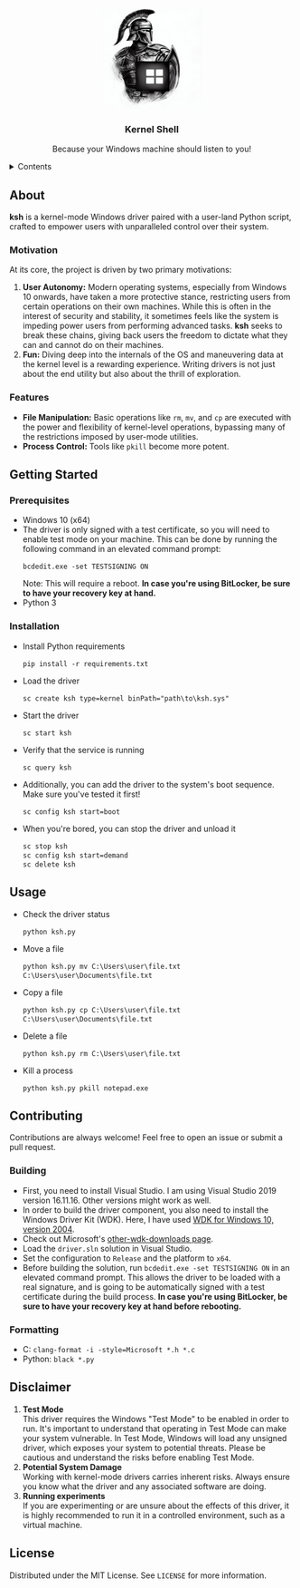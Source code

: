 <div align="center">
  <a href="https://github.com/apetenchea/ksh">
    <img src="media/logo.png" alt="Logo">
  </a>

<h3 align="center">Kernel Shell</h3>
  <p>
    Because your Windows machine should listen to you!
  </p>
</div>

<details>
  <summary>Contents</summary>
  <ol>
    <li>
      <a href="#about">About</a>
      <ul>
        <li><a href="#motivation">Motivation</a></li>
        <li><a href="#features">Features</a></li>
      </ul>
    </li>
    <li>
      <a href="#getting-started">Getting Started</a>
      <ul>
        <li><a href="#prerequisites">Prerequisites</a></li>
        <li><a href="#installation">Installation</a></li>
      </ul>
    </li>
    <li><a href="#usage">Usage</a></li>
    <li><a href="#contributing">Contributing</a></li>
      <ul>
        <li><a href="#building">Building</a></li>
        <li><a href="#formatting">Formatting</a></li>
      </ul>
    <li><a href="#disclaimer">Disclaimer</a></li>
    <li><a href="#license">License</a></li>
  </ol>
</details>

## About

**ksh** is a kernel-mode Windows driver paired with a user-land Python script,
crafted to empower users with unparalleled control over their system.

### Motivation
At its core, the project is driven by two primary motivations:
1. **User Autonomy:** Modern operating systems, especially from Windows 10 onwards,
    have taken a more protective stance, restricting users from certain operations
    on their own machines. While this is often in the interest of security and stability,
    it sometimes feels like the system is impeding power users from performing advanced tasks.
    **ksh** seeks to break these chains, giving back users the freedom to dictate what they
    can and cannot do on their machines.
2. **Fun:** Diving deep into the internals of the OS and maneuvering data at the kernel level
    is a rewarding experience. Writing drivers is not just about the end utility but also about
    the thrill of exploration.

### Features
- **File Manipulation:** Basic operations like `rm`, `mv`, and `cp` are executed with the power
    and flexibility of kernel-level operations, bypassing many of the restrictions imposed by
    user-mode utilities.
- **Process Control:** Tools like `pkill` become more potent.

## Getting Started

### Prerequisites
- Windows 10 (x64)
- The driver is only signed with a test certificate, so you will need to enable test mode
    on your machine. This can be done by running the following command in an elevated command prompt:
    ```
    bcdedit.exe -set TESTSIGNING ON
    ```
    Note: This will require a reboot. **In case you're using BitLocker, be sure to have your recovery key at hand.**
- Python 3

### Installation
- Install Python requirements
    ```shell
    pip install -r requirements.txt
    ```
- Load the driver
    ```shell
    sc create ksh type=kernel binPath="path\to\ksh.sys"
    ```
- Start the driver
    ```shell
    sc start ksh
    ```
- Verify that the service is running
    ```shell
    sc query ksh
    ```
- Additionally, you can add the driver to the system's boot sequence. Make sure you've tested it first!
    ```shell
    sc config ksh start=boot
    ```
- When you're bored, you can stop the driver and unload it
    ```shell
    sc stop ksh
    sc config ksh start=demand
    sc delete ksh
    ```

## Usage
- Check the driver status
    ```shell
    python ksh.py
    ```
- Move a file
    ```shell
    python ksh.py mv C:\Users\user\file.txt C:\Users\user\Documents\file.txt
    ```
- Copy a file
    ```shell
    python ksh.py cp C:\Users\user\file.txt C:\Users\user\Documents\file.txt
    ```
- Delete a file
    ```shell
    python ksh.py rm C:\Users\user\file.txt
    ```
- Kill a process
    ```shell
    python ksh.py pkill notepad.exe
    ```

## Contributing

Contributions are always welcome! Feel free to open an issue or submit a pull request.

### Building
- First, you need to install Visual Studio. I am using Visual Studio 2019 version 16.11.16. Other versions might work as well. 
- In order to build the driver component, you also need to install the Windows Driver Kit (WDK).  Here, I have
  used [WDK for Windows 10, version 2004](https://go.microsoft.com/fwlink/?linkid=2128854).
- Check out Microsoft's
  [other-wdk-downloads page](https://learn.microsoft.com/en-us/windows-hardware/drivers/other-wdk-downloads).
- Load the `driver.sln` solution in Visual Studio.
- Set the configuration to `Release` and the platform to `x64`.
- Before building the solution, run `bcdedit.exe -set TESTSIGNING ON` in an elevated command prompt. This allows the
  driver to be loaded with a real signature, and is going to be automatically signed with a test certificate during the
  build process. **In case you're using BitLocker, be sure to have your recovery key at hand before rebooting.**

### Formatting
- C: `clang-format -i -style=Microsoft *.h *.c`
- Python: `black *.py`

## Disclaimer

1. **Test Mode**  
    This driver requires the Windows "Test Mode" to be enabled in order to run. It's important to understand
    that operating in Test Mode can make your system vulnerable. In Test Mode, Windows will load any unsigned driver,
    which exposes your system to potential threats. Please be cautious and understand the risks before enabling Test Mode.
2. **Potential System Damage**  
   Working with kernel-mode drivers carries inherent risks. Always ensure you know what the driver and any associated
   software are doing.
3. **Running experiments**  
   If you are experimenting or are unsure about the effects of this driver, it is highly recommended to run it in a
   controlled environment, such as a virtual machine.

## License
Distributed under the MIT License. See `LICENSE` for more information.